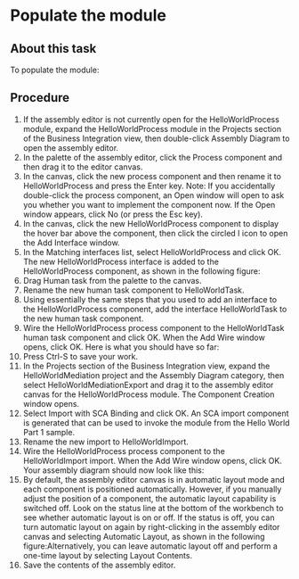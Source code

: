 <!-- image -->

# Populate the module

## About this task

To populate the module:

## Procedure

1. If the assembly editor is not currently open for the HelloWorldProcess
module, expand the HelloWorldProcess module
in the Projects section of the Business Integration
view, then double-click Assembly Diagram to
open the assembly editor.
2. In the palette of the assembly editor, click the Process component
and then drag it to the editor canvas.
3. In the canvas, click the new process component and then
rename it to HelloWorldProcess and press the Enter key.
Note: If you accidentally double-click the process component,
an Open window will open to ask you whether you want to implement
the component now. If the Open window appears, click No (or
press the Esc key).
4. In the canvas, click the new HelloWorldProcess component
to display the hover bar above the component, then click the circled I icon
to open the Add Interface window.
5. In the Matching interfaces list,
select HelloWorldProcess and click OK.
The new HelloWorldProcess interface is added
to the HelloWorldProcess component, as shown
in the following figure:
6. Drag Human task from the palette
to the canvas.
7. Rename the new human task component to HelloWorldTask.
8. Using essentially the same steps that you used to add an
interface to the HelloWorldProcess component, add the interface HelloWorldTask to
the new human task component.
9. Wire the HelloWorldProcess process
component to the HelloWorldTask human task
component and click OK. When the Add
Wire window opens, click OK. Here
is what you should have so far:
10. Press Ctrl-S to save your work.
11. In the Projects section of the Business
Integration view, expand the HelloWorldMediation project
and the Assembly Diagram category, then select HelloWorldMediationExport and
drag it to the assembly editor canvas for the HelloWorldProcess module.
The Component Creation window opens.
12. Select Import with SCA Binding and
click OK. An SCA import component is generated
that can be used to invoke the module from the Hello World Part 1
sample.
13. Rename the new import to HelloWorldImport.
14. Wire the HelloWorldProcess process
component to the HelloWorldImport import. When
the Add Wire window opens, click OK.
Your assembly diagram should now look like this:
15. By default, the assembly editor canvas is in automatic
layout mode and each component is positioned automatically. However,
if you manually adjust the position of a component, the automatic
layout capability is switched off. Look on the status line at the
bottom of the workbench to see whether automatic layout is on or off.
If the status is off, you can turn automatic
layout on again by right-clicking in the assembly editor canvas and
selecting Automatic Layout, as shown in the
following figure:Alternatively, you can leave automatic layout off and perform
a one-time layout by selecting Layout Contents.
16. Save the contents of the assembly editor.